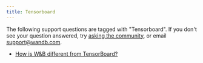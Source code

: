 ```yaml
---
title: Tensorboard 
---
```

The following support questions are tagged with "Tensorboard". If you don't see 
your question answered, try [asking the community](https://community.wandb.ai/), 
or email [support@wandb.com](mailto:support@wandb.com).

- [How is W&B different from TensorBoard?](how_wb_different_tensorboard.md)
